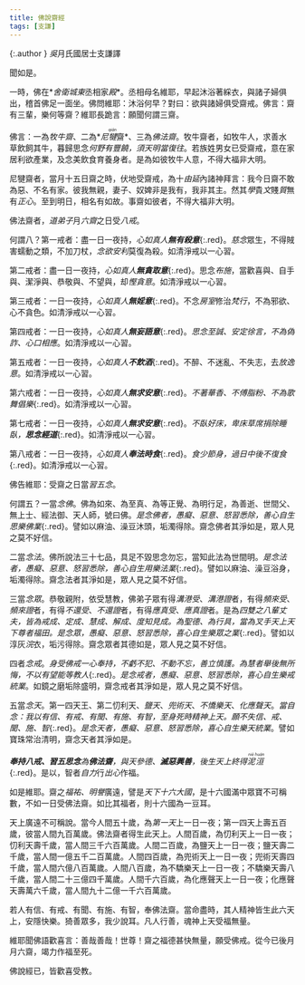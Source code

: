 ```yaml
---
title: 佛說齋經
tags: [支謙]
---
```


{:.author }
<dfn title="东吴（222年—280年）。">吳</dfn>月氏國居士支謙譯

聞如是。

一時，佛在*<dfn title="古印度拘萨罗国都城。亦名舍婆提。">舍衛城</dfn>*東*丞相家<dfn title="高大房屋的通称。">殿</dfn>*。丞相母名維耶，早起沐浴著綵衣，與諸子婦俱出，稽首佛足一面坐。佛問維耶：沐浴何早？對曰：欲與諸婦俱受齋戒。佛言：齋有三輩，樂何等齋？維耶長跪言：願聞何謂三齋。

佛言：一為*牧牛齋*、二為*<dfn title="是外道总名。">尼<ruby>犍<rt>qián</rt></ruby></dfn>齋*、三為*佛法齋*。牧牛齋者，如牧牛人，求善水草飲飼其牛，暮歸思念*何野有豐饒，須天明當復往*。若族姓男女已受齋戒，意在家居利欲產業，及念美飲食育養身者。是為如彼牧牛人意，不得大福非大明。

尼犍齋者，當月十五日齋之時，伏地受齋戒，為十<dfn title="由旬。">由延</dfn>內諸神拜言：我今日齋不敢為惡、不名有家。彼我無親，妻子、奴婢非是我有，我非其主。然其*學*貴*文*賤*質*無有*正心*。至到明日，相名有如故。事齋如彼者，不得大福非大明。

佛法齋者，*道弟子*月<dfn title="每月之八日、十四日、十五日、二十三日、二十九日、三十日。">六齋</dfn>之日受*八戒*。

何謂八？第一戒者：盡一日一夜持，*心如真人<b>無有殺意</b>*{:.red}。*慈念*眾生，不得賊害蠕動之類，不加刀杖，*念欲安利*莫復為殺。如清淨戒以一心習。

第二戒者：盡一日一夜持，*心如真人<b>無貪取意</b>*{:.red}。思念*布施*，當歡喜與、自手與、潔淨與、恭敬與、不望與，却*慳貪意*。如清淨戒以一心習。

第三戒者：一日一夜持，*心如真人<b>無婬意</b>*{:.red}。不念*房室*修治*梵行*，不為邪欲、心不貪色。如清淨戒以一心習。

第四戒者：一日一夜持，*心如真人<b>無妄語意</b>*{:.red}。*思念至誠、安定徐言，不為偽詐、心口相應*。如清淨戒以一心習。

第五戒者：一日一夜持，*心如真人<b>不飲酒</b>*{:.red}。不醉、不迷亂、不失志，去*放逸意*。如清淨戒以一心習。

第六戒者：一日一夜持，*心如真人<b>無求安意</b>*{:.red}。*不著華香、不傅脂粉、不為歌舞倡樂*{:.red}。如清淨戒以一心習。

第七戒者：一日一夜持，*心如真人<b>無求安意</b>*{:.red}。*不臥好床，卑床草席捐除睡臥，<b>思念經道</b>*{:.red}。如清淨戒以一心習。

第八戒者：一日一夜持，*心如真人<b>奉法時食</b>*{:.red}。*食少節身，過日中後不復食*{:.red}。如清淨戒以一心習。

佛告維耶：受齋之日當*習五念*。

何謂五？一當*念佛*。佛為如來、為至真、為等正覺、為明行足，為善逝、世間父、無上士、經法御、天人師，號曰佛。*是念佛者，愚癡、惡意、怒習悉除，善心自生思樂佛業*{:.red}。譬如以麻油、澡豆沐頭，垢濁得除。齋念佛者其淨如是，眾人見之莫不好信。

二當*念法*。佛所說法三十七品，具足不毀思念勿忘，當知此法為世間明。*是念法者，愚癡、惡意、怒習悉除，善心自生用樂法業*{:.red}。譬如以麻油、澡豆浴身，垢濁得除。齋念法者其淨如是，眾人見之莫不好信。

三當*念眾*。恭敬親附，依受慧教，佛弟子眾有得*溝港受*、*溝港證*者，有得*頻來受*、*頻來證*者，有得*不還受*、*不還證*者，有得*應真受*、*應真證*者。是為*四雙之八輩丈夫，皆為戒成、定成、慧成、解成、度知見成。為聖德、為行具，當為叉手天上天下尊者福田。是念眾，愚癡、惡意、怒習悉除，喜心自生樂眾之業*{:.red}。譬如以淳灰<dfn title="洗涤。">浣</dfn>衣，垢污得除。齋念眾者其德如是，眾人見之莫不好信。

四者*念戒*。*身受佛戒一心奉持，不虧不犯、不動不忘，善立慎護。為慧者舉後無所悔，不以有望能等教人*{:.red}。*是念戒者，愚癡、惡意、怒習悉除，喜心自生樂戒統業*。如鏡之磨垢除盛明，齋念戒者其淨如是，眾人見之莫不好信。

五當*念天*。第一四天王、第二忉利天、<dfn title="夜摩天。">鹽天</dfn>、<dfn title="兜率天。">兜術天</dfn>、<dfn title="化乐天。">不憍樂天</dfn>、<dfn title="他化自在天。">化應聲天</dfn>。*當自念：我以有信、有戒、有聞、有施、有智，至身死時精神上天。願不失信、戒、聞、施、智*{:.red}。*是念天者，愚癡、惡意、怒習悉除，喜心自生樂天統業*。譬如寶珠常治清明，齋念天者其淨如是。

*<b>奉持八戒、習五思念</b>為<b>佛法齋</b>，與天參德、<b>滅惡興善</b>，後生天上終得<dfn title="涅槃。"><ruby>泥<rt>niè</rt>洹<rt>huán</rt></ruby></dfn>*{:.red}。是以，智者*自力*行*出心*作福。

如是維耶。齋之*福祐、明譽*廣遠，譬是*天下十六大國*，是十六國滿中眾寶不可稱數，不如一日受佛法齋。如比其福者，則十六國為一豆耳。

天上廣遠不可稱說。當今人間五十歲，為<dfn title="四天王天。">第一天</dfn>上一日一夜；第一四天上壽五百歲，彼當人間九百萬歲。佛法齋者得生此天上。人間百歲，為忉利天上一日一夜；忉利天壽千歲，當人間三千六百萬歲。人間二百歲，為鹽天上一日一夜；鹽天壽二千歲，當人間一億五千二百萬歲。人間四百歲，為兜術天上一日一夜；兜術天壽四千歲，當人間六億八百萬歲。人間八百歲，為不驕樂天上一日一夜；不驕樂天壽八千歲，當人間二十三億四千萬歲。人間千六百歲，為化應聲天上一日一夜；化應聲天壽萬六千歲，當人間九十二億一千六百萬歲。

若人有信、有戒、有聞、有施、有智，奉佛法齋。當命盡時，其人精神皆生此六天上，安隱快樂。猗善眾多，我少說耳。凡人行善，魂神上天受福無量。

維耶聞佛語歡喜言：善哉善哉！世尊！齋之福德甚快無量，願受佛戒。從今已後月月六齋，竭力作福至死。

佛說經已，皆歡喜受教。
